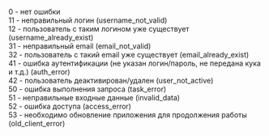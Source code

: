 0 - нет ошибки<br/>
11 - неправильный логин (username_not_valid)<br/>
12 - пользователь с таким логином уже существует (username_already_exist)<br/>
31 - неправильный email (email_not_valid)<br/>
32 - пользователь с такий email уже существует (email_already_exist)<br/>
41 - ошибка аутентификации (не указан логин/пароль, не передана кука и т.д.) (auth_error)<br/>
42 - пользователь деактивирован/удален (user_not_active)<br/>
50 - ошибка выполнения запроса (task_error)<br/>
51 - неправильные входные данные (invalid_data)<br/>
52 - ошибка доступа (access_error)<br/>
53 - необходимо обновление приложения для продолжения работы (old_client_error)<br/>